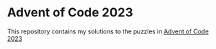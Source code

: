 # Advent of Code 2023

This repository contains my solutions to the puzzles in [Advent of Code 2023](https://adventofcode.com/2023)
